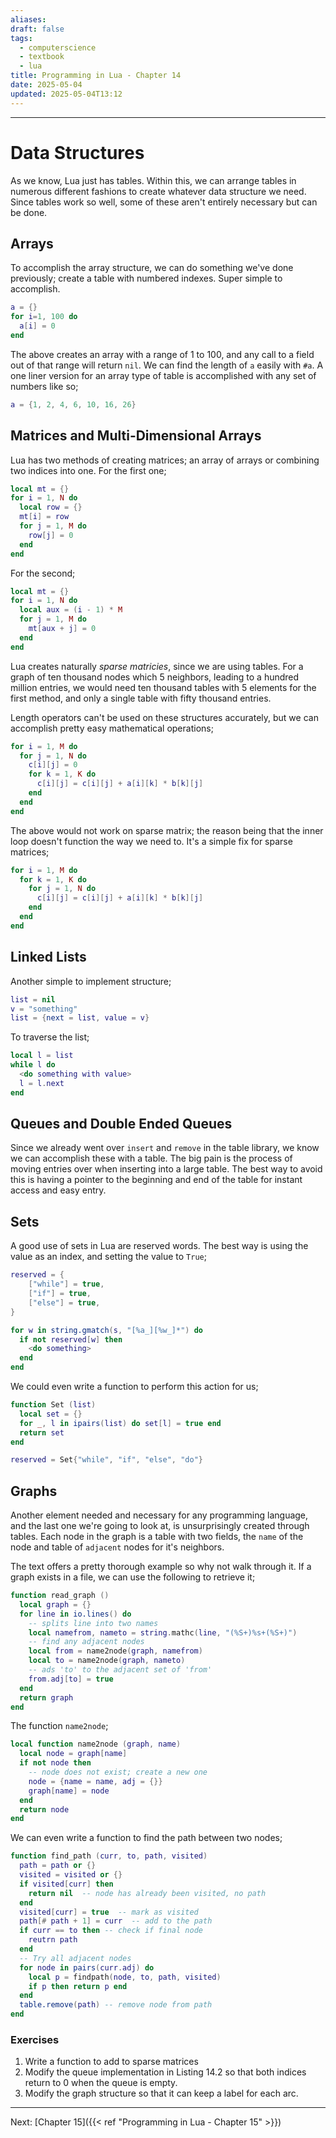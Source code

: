```yaml
---
aliases: 
draft: false
tags:
  - computerscience
  - textbook
  - lua
title: Programming in Lua - Chapter 14
date: 2025-05-04
updated: 2025-05-04T13:12
---
```


-------------------------------------------------------------------------------

# Data Structures

As we know, Lua just has tables. Within this, we can arrange tables in numerous different fashions to create whatever data structure we need. Since tables work so well, some of these aren't entirely necessary but can be done.

## Arrays

To accomplish the array structure, we can do something we've done previously; create a table with numbered indexes. Super simple to accomplish.

```lua
a = {}
for i=1, 100 do
  a[i] = 0
end
```

The above creates an array with a range of 1 to 100, and any call to a field out of that range will return `nil`. We can find the length of `a` easily with `#a`. A one liner version for an array type of table is accomplished with any set of numbers like so;

```lua
a = {1, 2, 4, 6, 10, 16, 26}
```

## Matrices and Multi-Dimensional Arrays

Lua has two methods of creating matrices; an array of arrays or combining two indices into one. For the first one;

```lua
local mt = {}
for i = 1, N do
  local row = {}
  mt[i] = row
  for j = 1, M do
    row[j] = 0
  end
end
```

For the second;

```lua
local mt = {}
for i = 1, N do
  local aux = (i - 1) * M
  for j = 1, M do
    mt[aux + j] = 0
  end
end
```

Lua creates naturally *sparse matricies*, since we are using tables. For a graph of ten thousand nodes which 5 neighbors, leading to a hundred million entries, we would need ten thousand tables with 5 elements for the first method, and only a single table with fifty thousand entries.

Length operators can't be used on these structures accurately, but we can accomplish pretty easy mathematical operations;

```lua
for i = 1, M do
  for j = 1, N do
    c[i][j] = 0
    for k = 1, K do
      c[i][j] = c[i][j] + a[i][k] * b[k][j]
    end
  end
end
```

The above would not work on sparse matrix; the reason being that the inner loop doesn't function the way we need to. It's a simple fix for sparse matrices;

```lua
for i = 1, M do
  for k = 1, K do
    for j = 1, N do
      c[i][j] = c[i][j] + a[i][k] * b[k][j]
    end
  end
end
```

## Linked Lists

Another simple to implement structure;

```lua
list = nil
v = "something"
list = {next = list, value = v}
```

To traverse the list;

```lua
local l = list
while l do
  <do something with value>
  l = l.next
end
```

## Queues and Double Ended Queues

Since we already went over `insert` and `remove` in the table library, we know we can accomplish these with a table. The big pain is the process of moving entries over when inserting into a large table. The best way to avoid this is having a pointer to the beginning and end of the table for instant access and easy entry.


## Sets

A good use of sets in Lua are reserved words. The best way is using the value as an index, and setting the value to `True`;

```lua
reserved = {
	["while"] = true,
	["if"] = true,
	["else"] = true,
}

for w in string.gmatch(s, "[%a_][%w_]*") do
  if not reserved[w] then
    <do something>
  end
end
```

We could even write a function to perform this action for us;

```lua
function Set (list)
  local set = {}
  for _, l in ipairs(list) do set[l] = true end
  return set
end

reserved = Set{"while", "if", "else", "do"}
```


## Graphs

Another element needed and necessary for any programming language, and the last one we're going to look at, is unsurprisingly created through tables. Each node in the graph is a table with two fields, the `name` of the node and table of `adjacent` nodes for it's neighbors.

The text offers a pretty thorough example so why not walk through it. If a graph exists in a file, we can use the following to retrieve it;

```lua
function read_graph ()
  local graph = {}
  for line in io.lines() do
    -- splits line into two names
    local namefrom, nameto = string.mathc(line, "(%S+)%s+(%S+)")
    -- find any adjacent nodes
    local from = name2node(graph, namefrom)
    local to = name2node(graph, nameto)
    -- ads 'to' to the adjacent set of 'from'
    from.adj[to] = true
  end
  return graph
end
```

The function `name2node`;

```lua
local function name2node (graph, name)
  local node = graph[name]
  if not node then
    -- node does not exist; create a new one
    node = {name = name, adj = {}}
    graph[name] = node
  end
  return node
end
```

We can even write a function to find the path between two nodes;

```lua
function find_path (curr, to, path, visited)
  path = path or {}
  visited = visited or {}
  if visited[curr] then
    return nil  -- node has already been visited, no path
  end
  visited[curr] = true  -- mark as visited
  path[# path + 1] = curr  -- add to the path
  if curr == to then -- check if final node
    reutrn path
  end
  -- Try all adjacent nodes
  for node in pairs(curr.adj) do
    local p = findpath(node, to, path, visited)
    if p then return p end
  end
  table.remove(path) -- remove node from path
end
```

### Exercises

1. Write a function to add to sparse matrices
2. Modify the queue implementation in Listing 14.2 so that both indices return to 0 when the queue is empty.
3. Modify the graph structure so that it can keep a label for each arc.


---
Next: 
[Chapter 15]({{< ref "Programming in Lua - Chapter 15" >}}) 
